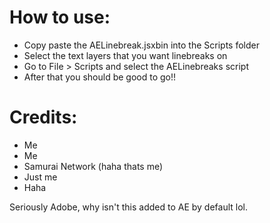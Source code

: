 # How to use:

  - Copy paste the AELinebreak.jsxbin into the Scripts folder
  - Select the text layers that you want linebreaks on
  - Go to File > Scripts and select the AELinebreaks script
  - After that you should be good to go!!

# Credits:
- Me
- Me
- Samurai Network (haha thats me)
- Just me
- Haha

Seriously Adobe, why isn't this added to AE by default lol.

